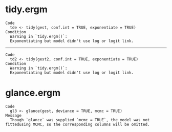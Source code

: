 # tidy.ergm

    Code
      tde <- tidy(gest, conf.int = TRUE, exponentiate = TRUE)
    Condition
      Warning in `tidy.ergm()`:
      Exponentiating but model didn't use log or logit link.

---

    Code
      td2 <- tidy(gest2, conf.int = TRUE, exponentiate = TRUE)
    Condition
      Warning in `tidy.ergm()`:
      Exponentiating but model didn't use log or logit link.

# glance.ergm

    Code
      gl3 <- glance(gest, deviance = TRUE, mcmc = TRUE)
    Message
      Though `glance` was supplied `mcmc = TRUE`, the model was not fittedusing MCMC, so the corresponding columns will be omitted.

